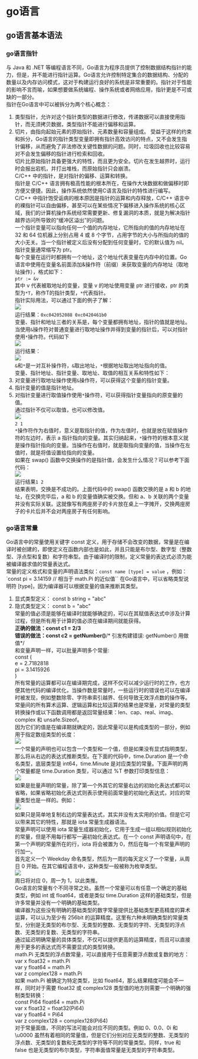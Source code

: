 # go语言
## go语言基本语法
### go语言指针
与 Java 和 .NET 等编程语言不同，Go语言为程序员提供了控制数据结构指针的能力，但是，并不能进行指针运算。Go语言允许控制特定集合的数据结构、分配的数量以及内存访问模式，这对于构建运行良好的系统是非常重要的。指针对于性能的影响不言而喻，如果想要做系统编程、操作系统或者网络应用，指针更是不可或缺的一部分。  
指针在Go语言中可以被拆分为两个核心概念：  
1. 类型指针，允许对这个指针类型的数据进行修改，传递数据可以直接使用指针，而无须拷贝数据，类型指针不能进行偏移和运算。  
2. 切片，由指向起始元素的原始指针、元素数量和容量组成。
受益于这样的约束和拆分，Go语言的指针类型变量即拥有指针高效访问的特点，又不会发生指针偏移，从而避免了非法修改关键性数据的问题。同时，垃圾回收也比较容易对不会发生偏移的指针进行检索和回收。  
切片比原始指针具备更强大的特性，而且更为安全。切片在发生越界时，运行时会报出宕机，并打出堆栈，而原始指针只会崩溃。  
C/C++ 中的指针，是对指针的偏移、运算和转换。  
指针是 C/C++ 语言拥有极高性能的根本所在，在操作大块数据和做偏移时即方便又便捷。因此，操作系统依然使用C语言及指针的特性进行编写。  
C/C++ 中指针饱受诟病的根本原因是指针的运算和内存释放，C/C++ 语言中的裸指针可以自由偏移，甚至可以在某些情况下偏移进入操作系统的核心区域，我们的计算机操作系统经常需要更新、修复漏洞的本质，就是为解决指针越界访问所导致的“缓冲区溢出”的问题。  
一个指针变量可以指向任何一个值的内存地址，它所指向的值的内存地址在 32 和 64 位机器上分别占用 4 或 8 个字节，占用字节的大小与所指向的值的大小无关。当一个指针被定义后没有分配到任何变量时，它的默认值为 nil。指针变量通常缩写为 ptr。  
每个变量在运行时都拥有一个地址，这个地址代表变量在内存中的位置。Go语言中使用在变量名前面添加&操作符（前缀）来获取变量的内存地址（取地址操作），格式如下：  
`ptr := &v `  
其中 v 代表被取地址的变量，变量 v 的地址使用变量 ptr 进行接收，ptr 的类型为`*T`，称作T的指针类型，`*`代表指针。  
指针实际用法，可以通过下面的例子了解：  
![](https://m.qpic.cn/psc?/V10OQot13yzIbG/ZUXCJANDCZJwMw9eDcmXBUqa4*fT7QvaUiPsT7P2W960yWqmAtxNL2bOLDvjE3Z7aj7JWwfmDVf*AasVSJd.Rg!!/mnull&bo=GQHyAAAAAAADB8g!&rf=photolist&t=5)  
运行结果：`0xc042052088 0xc0420461b0`  
变量、指针和地址三者的关系是，每个变量都拥有地址，指针的值就是地址。  
当使用`&`操作符对普通变量进行取地址操作并得到变量的指针后，可以对指针使用`*`操作符。代码如下  
![](http://m.qpic.cn/psc?/V10OQot13yzIbG/wSJ2S*tZT7v.5zxXfWcfXZr1VLMgflhncXgCHtxSU9TpPC4e*JKIw8YykBl5XBOPzfRnDX4lA688wOn4noHQV70XpQWCoTeBbl6wD12smaY!/b&bo=fAHOAQAAAAADF4A!&rf=viewer_4)  
运行结果：  
![](http://m.qpic.cn/psc?/V10OQot13yzIbG/wSJ2S*tZT7v.5zxXfWcfXWyZPAUmxl9w1Odkqa2E61l65dHI4oSkKcPlRC.8JU3Wo7cvp*p8gKF9NaI6Vvh4devroQcuzqrWb1PRFrxhnc4!/b&bo=BAFeAAAAAAADF2k!&rf=viewer_4)  
`&`和`*`是一对互补操作符，`&`取出地址，`*`根据地址取出地址指向的值。  
变量、指针地址、指针变量、取地址、取值的相互关系和特性如下：  
1. 对变量进行取地址操作使用`&`操作符，可以获得这个变量的指针变量。  
2. 指针变量的值是指针地址。  
3. 对指针变量进行取值操作使用`*`操作符，可以获得指针变量指向的原变量的值。  
通过指针不仅可以取值，也可以修改值。  
![](http://m.qpic.cn/psc?/V10OQot13yzIbG/wSJ2S*tZT7v.5zxXfWcfXRy081SlOFfuKgoaj7ZagUWB6gGdWi4BScF4dvCJfNx0msQ14xmxzoeyrO1Em8*EBILRN1yZtVlH9e8cxZ7tXjc!/b&bo=ZQGuAQAAAAADF*k!&rf=viewer_4)  
`2 1`  
`*`操作符作为右值时，意义是取指针的值，作为左值时，也就是放在赋值操作符的左边时，表示 a 指针指向的变量。其实归纳起来，`*`操作符的根本意义就是操作指针指向的变量。当操作在右值时，就是取指向变量的值，当操作在左值时，就是将值设置给指向的变量。  
如果在 swap() 函数中交换操作的是指针值，会发生什么情况？可以参考下面代码：  
![](http://m.qpic.cn/psc?/V10OQot13yzIbG/wSJ2S*tZT7v.5zxXfWcfXUCpIP9rS*dcmW.oT0VU3XMSUZw86MD6pxuRtnsJlOeyF6phVPhqO7YlxpGHalHG7UISA1h6JjYfE56X.9y9IZM!/b&bo=1gDMAAAAAAADFyg!&rf=viewer_4)  
运行结果`1 2`  
结果表明，交换是不成功的。上面代码中的 swap() 函数交换的是 a 和 b 的地址，在交换完毕后，a 和 b 的变量值确实被交换。但和 a、b 关联的两个变量并没有实际关联。这就像写有两座房子的卡片放在桌上一字摊开，交换两座房子的卡片后并不会对两座房子有任何影响。
### go语言常量  
Go语言中的常量使用关键字 const 定义，用于存储不会改变的数据，常量是在编译时被创建的，即使定义在函数内部也是如此，并且只能是布尔型、数字型（整数型、浮点型和复数）和字符串型。由于编译时的限制，定义常量的表达式必须为能被编译器求值的常量表达式。  
常量的定义格式和变量的声明语法类似：`const name [type] = value` ，例如：  
`const pi = 3.14159 // 相当于 math.Pi 的近似值`` 
在Go语言中，可以省略类型说明符 [type]，因为编译器可以根据变量的值来推断其类型。  
1. 显式类型定义： const b string = "abc"  
2. 隐式类型定义： const b = "abc"  
常量的值必须是能够在编译时就能够确定的，可以在其赋值表达式中涉及计算过程，但是所有用于计算的值必须在编译期间就能获得。  
**正确的做法：const c1 = 2/3**  
**错误的做法：const c2 = getNumber()**/* 引发构建错误: getNumber() 用做值*/  
和变量声明一样，可以批量声明多个常量:  
const (  
e  = 2.7182818  
   pi = 3.1415926  
)  
所有常量的运算都可以在编译期完成，这样不仅可以减少运行时的工作，也方便其他代码的编译优化，当操作数是常量时，一些运行时的错误也可以在编译时被发现，例如整数除零、字符串索引越界、任何导致无效浮点数的操作等。  
常量间的所有算术运算、逻辑运算和比较运算的结果也是常量，对常量的类型转换操作或以下函数调用都是返回常量结果：len、cap、real、imag、complex 和 unsafe.Sizeof。  
因为它们的值是在编译期就确定的，因此常量可以是构成类型的一部分，例如用于指定数组类型的长度：  
![](https://m.qpic.cn/psc?/V10OQot13yzIbG/ZUXCJANDCZJwMw9eDcmXBR29mDghsSGIGmxLGy2NvEKPgOJRsOVzk96g4NOyjmJbw1DWrDuMAiXCQ.lk5Q1DkQ!!/mnull&bo=WgF3AAAAAAADBw4!&rf=photolist&t=5)  
一个常量的声明也可以包含一个类型和一个值，但是如果没有显式指明类型，那么将从右边的表达式推断类型。在下面的代码中，time.Duration 是一个命名类型，底层类型是 int64，time.Minute 是对应类型的常量。下面声明的两个常量都是 time.Duration 类型，可以通过 %T 参数打印类型信息：   
![](https://m.qpic.cn/psc?/V10OQot13yzIbG/ZUXCJANDCZJwMw9eDcmXBYzW1TAYZLAi7igicNSvM7JHqSwozbUO4xS.yROH9HN07UnluMPzjqARRx82SvPtzA!!/mnull&bo=wQFzAAAAAAADB5E!&rf=photolist&t=5)  
如果是批量声明的常量，除了第一个外其它的常量右边的初始化表达式都可以省略，如果省略初始化表达式则表示使用前面常量的初始化表达式，对应的常量类型也是一样的。例如：  
![](https://m.qpic.cn/psc?/V10OQot13yzIbG/ZUXCJANDCZJwMw9eDcmXBR86rX8mmvHnjNOKPMbFVVBXb4eCFnEM.MRu2lA5lyAjiTjIyER32Inl4mzyjAodzw!!/mnull&bo=mQGlAAAAAAADBx8!&rf=photolist&t=5)  
如果只是简单地复制右边的常量表达式，其实并没有太实用的价值。但是它可以带来其它的特性，那就是 iota 常量生成器语法。  
常量声明可以使用 iota 常量生成器初始化，它用于生成一组以相似规则初始化的常量，但是不用每行都写一遍初始化表达式。在一个 const 声明语句中，在第一个声明的常量所在的行，iota 将会被置为 0，然后在每一个有常量声明的行加一。  
首先定义一个 Weekday 命名类型，然后为一周的每天定义了一个常量，从周日 0 开始。在其它编程语言中，这种类型一般被称为枚举类型。  
![](https://m.qpic.cn/psc?/V10OQot13yzIbG/ZUXCJANDCZJwMw9eDcmXBXpTReVdf.8JAZmHsLqld0N2tJfcrUB17xJQq.AVOMybT4cM8zTW5FTOEo9WBuwNoQ!!/mnull&bo=JgGzAAAAAAADB7Y!&rf=photolist&t=5)  
周日将对应 0，周一为 1，以此类推。  
Go语言的常量有个不同寻常之处。虽然一个常量可以有任意一个确定的基础类型，例如 int 或 float64，或者是类似 time.Duration 这样的基础类型，但是许多常量并没有一个明确的基础类型。  
编译器为这些没有明确的基础类型的数字常量提供比基础类型更高精度的算术运算，可以认为至少有 256bit 的运算精度。这里有六种未明确类型的常量类型，分别是无类型的布尔型、无类型的整数、无类型的字符、无类型的浮点数、无类型的复数、无类型的字符串。  
通过延迟明确常量的具体类型，不仅可以提供更高的运算精度，而且可以直接用于更多的表达式而不需要显式的类型转换。  
math.Pi 无类型的浮点数常量，可以直接用于任意需要浮点数或复数的地方：  
var x float32 = math.Pi  
var y float64 = math.Pi  
var z complex128 = math.Pi  
如果 math.Pi 被确定为特定类型，比如 float64，那么结果精度可能会不一样，同时对于需要 float32 或 complex128 类型值的地方则需要一个明确的强制类型转换：  
const Pi64 float64 = math.Pi  
var x float32 = float32(Pi64)  
var y float64 = Pi64   
var z complex128 = complex128(Pi64)  
对于常量面值，不同的写法可能会对应不同的类型。例如 0、0.0、0i 和 \u0000 虽然有着相同的常量值，但是它们分别对应无类型的整数、无类型的浮点数、无类型的复数和无类型的字符等不同的常量类型。同样，true 和 false 也是无类型的布尔类型，字符串面值常量是无类型的字符串类型。  
